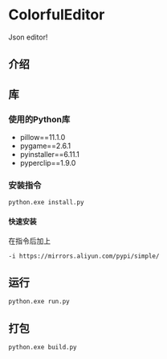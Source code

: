 # ColorfulEditor
Json editor!

## 介绍

## 库

### 使用的Python库
* pillow==11.1.0
* pygame==2.6.1
* pyinstaller==6.11.1
* pyperclip==1.9.0

### 安装指令
```
python.exe install.py
```

#### 快速安装

在指令后加上

```
-i https://mirrors.aliyun.com/pypi/simple/
```

## 运行

```
python.exe run.py
```

## 打包

```
python.exe build.py
```
